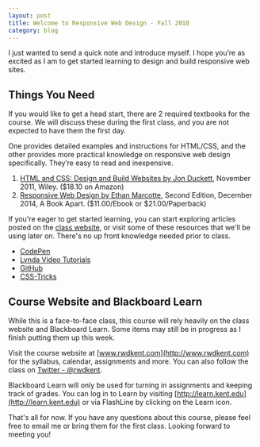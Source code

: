 ```yaml
---
layout: post
title: Welcome to Responsive Web Design - Fall 2018
category: blog
---
```

I just wanted to send a quick note and introduce myself.  I hope you’re as excited as I am to get started learning to design and build responsive web sites.

## Things You Need

If you would like to get a head start, there are 2 required textbooks for the course.  We will discuss these during the first class, and you are not expected to have them the first day.

One provides detailed examples and instructions for HTML/CSS, and the other provides more practical knowledge on responsive web design specifically.  They’re easy to read and inexpensive.

1. [HTML and CSS: Design and Build Websites by Jon Duckett](http://www.amazon.com/HTML-CSS-Design-Build-Websites/dp/1118008189), November 2011, Wiley. ($18.10 on Amazon)
2. [Responsive Web Design by Ethan Marcotte](http://abookapart.com/products/responsive-web-design), Second Edition, December 2014, A Book Apart. ($11.00/Ebook or $21.00/Paperback)

If you're eager to get started learning, you can start exploring articles posted on the [class website](http://www.rwdkent.com), or visit some of these resources that we'll be using later on.  There's no up front knowledge needed prior to class.

* [CodePen](http://www.codepen.io)
* [Lynda Video Tutorials](http://www.lynda.com)
* [GitHub](http://www.github.com)
* [CSS-Tricks](http://www.css-tricks.com)

## Course Website and Blackboard Learn

While this is a face-to-face class, this course will rely heavily on the class website and Blackboard Learn.  Some items may still be in progress as I finish putting them up this week.

Visit the course website at [www.rwdkent.com](http://www.rwdkent.com) for the syllabus, calendar, assignments and more.    You can also follow the class on [Twitter - @rwdkent](http://www.twitter.com/rwdkent).

Blackboard Learn will only be used for turning in assignments and keeping track of grades.  You can log in to Learn by visiting [http://learn.kent.edu](http://learn.kent.edu) or via FlashLine by clicking on the Learn icon.


That's all for now.  If you have any questions about this course, please feel free to email me or bring them for the first class.  Looking forward to meeting you!
